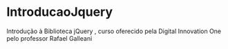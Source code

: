 # IntroducaoJquery
Introdução à Biblioteca jQuery , curso oferecido pela Digital Innovation One pelo professor Rafael Galleani

